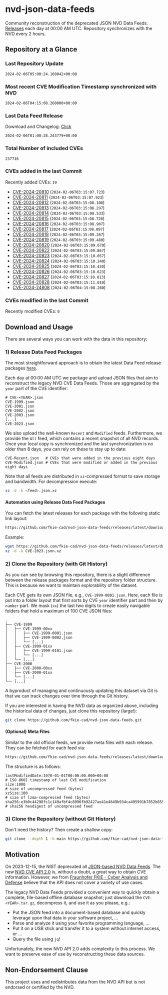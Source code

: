 # nvd-json-data-feeds

Community reconstruction of the deprecated JSON NVD Data Feeds. 
[Releases](https://github.com/fkie-cad/nvd-json-data-feeds/releases/latest) each day at 00:00 AM UTC.
Repository synchronizes with the NVD every 2 hours.

## Repository at a Glance

### Last Repository Update

```plain
2024-02-06T05:00:24.160042+00:00
```

### Most recent CVE Modification Timestamp synchronized with NVD

```plain
2024-02-06T04:15:08.260000+00:00
```

### Last Data Feed Release

Download and Changelog: [Click](https://github.com/fkie-cad/nvd-json-data-feeds/releases/latest)

```plain
2024-02-06T01:00:28.243779+00:00
```

### Total Number of included CVEs

```plain
237716
```

### CVEs added in the last Commit

Recently added CVEs: `19`

* [CVE-2024-20810](CVE-2024/CVE-2024-208xx/CVE-2024-20810.json) (`2024-02-06T03:15:07.723`)
* [CVE-2024-20811](CVE-2024/CVE-2024-208xx/CVE-2024-20811.json) (`2024-02-06T03:15:07.923`)
* [CVE-2024-20812](CVE-2024/CVE-2024-208xx/CVE-2024-20812.json) (`2024-02-06T03:15:08.100`)
* [CVE-2024-20813](CVE-2024/CVE-2024-208xx/CVE-2024-20813.json) (`2024-02-06T03:15:08.297`)
* [CVE-2024-20814](CVE-2024/CVE-2024-208xx/CVE-2024-20814.json) (`2024-02-06T03:15:08.533`)
* [CVE-2024-20815](CVE-2024/CVE-2024-208xx/CVE-2024-20815.json) (`2024-02-06T03:15:08.720`)
* [CVE-2024-20816](CVE-2024/CVE-2024-208xx/CVE-2024-20816.json) (`2024-02-06T03:15:08.907`)
* [CVE-2024-20817](CVE-2024/CVE-2024-208xx/CVE-2024-20817.json) (`2024-02-06T03:15:09.097`)
* [CVE-2024-20818](CVE-2024/CVE-2024-208xx/CVE-2024-20818.json) (`2024-02-06T03:15:09.287`)
* [CVE-2024-20819](CVE-2024/CVE-2024-208xx/CVE-2024-20819.json) (`2024-02-06T03:15:09.480`)
* [CVE-2024-20820](CVE-2024/CVE-2024-208xx/CVE-2024-20820.json) (`2024-02-06T03:15:09.670`)
* [CVE-2024-20822](CVE-2024/CVE-2024-208xx/CVE-2024-20822.json) (`2024-02-06T03:15:09.867`)
* [CVE-2024-20823](CVE-2024/CVE-2024-208xx/CVE-2024-20823.json) (`2024-02-06T03:15:10.057`)
* [CVE-2024-20824](CVE-2024/CVE-2024-208xx/CVE-2024-20824.json) (`2024-02-06T03:15:10.240`)
* [CVE-2024-20825](CVE-2024/CVE-2024-208xx/CVE-2024-20825.json) (`2024-02-06T03:15:10.430`)
* [CVE-2024-20826](CVE-2024/CVE-2024-208xx/CVE-2024-20826.json) (`2024-02-06T03:15:10.623`)
* [CVE-2024-20827](CVE-2024/CVE-2024-208xx/CVE-2024-20827.json) (`2024-02-06T03:15:10.813`)
* [CVE-2024-20828](CVE-2024/CVE-2024-208xx/CVE-2024-20828.json) (`2024-02-06T03:15:11.010`)
* [CVE-2024-24808](CVE-2024/CVE-2024-248xx/CVE-2024-24808.json) (`2024-02-06T04:15:08.260`)


### CVEs modified in the last Commit

Recently modified CVEs: `0`



## Download and Usage

There are several ways you can work with the data in this repository:

### 1) Release Data Feed Packages

The most straightforward approach is to obtain the latest Data Feed release packages [here](https://github.com/fkie-cad/nvd-json-data-feeds/releases/latest).

Each day at 00:00 AM UTC we package and upload JSON files that aim to reconstruct the legacy NVD CVE Data Feeds.
Those are aggregated by the `year` part of the CVE identifier:

```
# CVE-<YEAR>.json
CVE-1999.json
CVE-2001.json
CVE-2002.json
CVE-2003.json
[...]
CVE-2023.json
```

We also upload the well-known `Recent` and `Modified` feeds.
Furthermore, we provide the `All` feed, which contains a recent snapshot of all NVD records.
Once your local copy is synchronized and the last synchronization is no older than 8 days, you can rely on these to stay up to date:

```plain
CVE-Recent.json   # CVEs that were added in the previous eight days
CVE-Modified.json # CVEs that were modified or added in the previous eight days
```

Note that all feeds are distributed in `xz`-compressed format to save storage and bandwidth.
For decompression execute:

```sh
xz -d -k <feed>.json.xz
```


#### Automation using Release Data Feed Packages

You can fetch the latest releases for each package with the following static link layout:

```sh
https://github.com/fkie-cad/nvd-json-data-feeds/releases/latest/download/CVE-<YEAR>.json.xz
```

Example:

```sh
wget https://github.com/fkie-cad/nvd-json-data-feeds/releases/latest/download/CVE-2023.json.xz
xz -d -k CVE-2023.json.xz
```



### 2) Clone the Repository (with Git History)

As you can see by browsing this repository, there is a slight difference between the release packages format and the repository folder structure.
This is because we want to maintain explorability of the dataset.

Each CVE gets its own JSON file, e.g., `CVE-1999-0001.json`.
Here, each file is put into a folder layout that first sorts by CVE `year` identifier part and then by `number` part.
We mask (`xx`) the last two digits to create easily navigable folders that hold a maximum of 100 CVE JSON files:

```plain
.
├── CVE-1999
│   ├── CVE-1999-00xx
│   │   ├── CVE-1999-0001.json
│   │   ├── CVE-1999-0002.json
│   │   └── [...]
│   ├── CVE-1999-01xx
│   │   ├── CVE-1999-0101.json
│   │   └── [...]
│   └── [...]
├── CVE-2000
│   ├── CVE-2000-00xx
│   ├── CVE-2000-01xx
│   └── [...]
└── [...]
```

A byproduct of managing and continuously updating this dataset via Git is that we can track changes over time through the Git history.

If you are interested in having the NVD data as organized above, including the historical data of changes, just clone this repository (large!):

```sh
git clone https://github.com/fkie-cad/nvd-json-data-feeds.git
```

#### (Optional) Meta Files

Similar to the old official feeds, we provide meta files with each release. They can be fetched for each feed via:

```sh
https://github.com/fkie-cad/nvd-json-data-feeds/releases/latest/download/CVE-<YEAR>.meta
```

The structure is as follows:

```plain
lastModifiedDate:1970-01-01T00:00:00.000+00:00                          # ISO 8601 timestamp of last CVE modification
size:1000                                                               # size of uncompressed feed (bytes)
xzSize:100                                                              # size of lzma-compressed feed (bytes)
sha256:e3b0c44298fc1c149afbf4c8996fb92427ae41e4649b934ca495991b7852b855 # sha256 hexdigest of uncompressed feed
```


### 3) Clone the Repository (without Git History)

Don't need the history? Then create a shallow copy:

```sh
git clone --depth 1 -b main https://github.com/fkie-cad/nvd-json-data-feeds.git
```

## Motivation

On 2023-12-15, the NIST deprecated all [JSON-based NVD Data Feeds](https://nvd.nist.gov/vuln/data-feeds#divRetirementBanner-1).
The new [NVD CVE API 2.0](https://nvd.nist.gov/developers/vulnerabilities) is, without a doubt, a great way to obtain CVE information.
However, we from [Fraunhofer FKIE - Cyber Analysis and Defense](https://www.fkie.fraunhofer.de/en/departments/cad.html) believe that the API does not cover a variety of use cases.

The legacy NVD Data Feeds provided a convenient way to quickly obtain a complete, file-based offline database snapshot; just download the `CVE-<YEAR>.tar.gz`, decompress it, and use it as you please, e.g.:

* Put the JSON feed into a document-based database and quickly leverage upon that data in your software project, ...
* Parse and analyze it using your favorite programming language, ...
* Put it on a USB stick and transfer it to a system without internet access, or ...
* Query the file using `jq`!

Unfortunately, the new NVD API 2.0 adds complexity to this process.
We want to preserve ease of use by reconstructing these data sources.

## Non-Endorsement Clause

This project uses and redistributes data from the NVD API but is not endorsed or certified by the NVD.